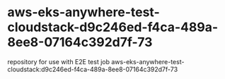 # aws-eks-anywhere-test-cloudstack-d9c246ed-f4ca-489a-8ee8-07164c392d7f-73
repository for use with E2E test job aws-eks-anywhere-test-cloudstack:d9c246ed-f4ca-489a-8ee8-07164c392d7f-73
